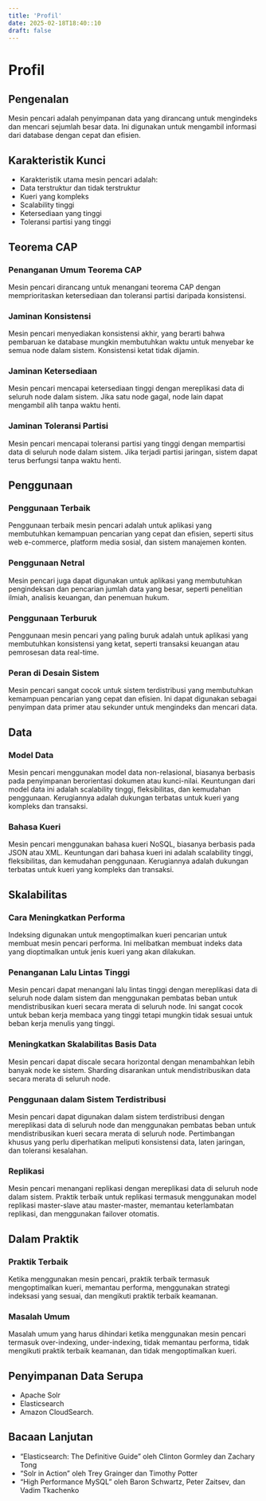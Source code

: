 ```yaml
---
title: 'Profil'
date: 2025-02-18T18:40::10
draft: false
---
```


# Profil

## **Pengenalan**

Mesin pencari adalah penyimpanan data yang dirancang untuk mengindeks dan mencari sejumlah besar data. Ini digunakan untuk mengambil informasi dari database dengan cepat dan efisien.

## **Karakteristik Kunci**

- Karakteristik utama mesin pencari adalah:
- Data terstruktur dan tidak terstruktur
- Kueri yang kompleks
- Scalability tinggi
- Ketersediaan yang tinggi
- Toleransi partisi yang tinggi

## **Teorema CAP**

### **Penanganan Umum Teorema CAP**

Mesin pencari dirancang untuk menangani teorema CAP dengan memprioritaskan ketersediaan dan toleransi partisi daripada konsistensi.

### **Jaminan Konsistensi**

Mesin pencari menyediakan konsistensi akhir, yang berarti bahwa pembaruan ke database mungkin membutuhkan waktu untuk menyebar ke semua node dalam sistem. Konsistensi ketat tidak dijamin.

### **Jaminan Ketersediaan**

Mesin pencari mencapai ketersediaan tinggi dengan mereplikasi data di seluruh node dalam sistem. Jika satu node gagal, node lain dapat mengambil alih tanpa waktu henti.

### **Jaminan Toleransi Partisi**

Mesin pencari mencapai toleransi partisi yang tinggi dengan mempartisi data di seluruh node dalam sistem. Jika terjadi partisi jaringan, sistem dapat terus berfungsi tanpa waktu henti.

## **Penggunaan**

### **Penggunaan Terbaik**

Penggunaan terbaik mesin pencari adalah untuk aplikasi yang membutuhkan kemampuan pencarian yang cepat dan efisien, seperti situs web e-commerce, platform media sosial, dan sistem manajemen konten.

### **Penggunaan Netral**

Mesin pencari juga dapat digunakan untuk aplikasi yang membutuhkan pengindeksan dan pencarian jumlah data yang besar, seperti penelitian ilmiah, analisis keuangan, dan penemuan hukum.

### **Penggunaan Terburuk**

Penggunaan mesin pencari yang paling buruk adalah untuk aplikasi yang membutuhkan konsistensi yang ketat, seperti transaksi keuangan atau pemrosesan data real-time.

### **Peran di Desain Sistem**

Mesin pencari sangat cocok untuk sistem terdistribusi yang membutuhkan kemampuan pencarian yang cepat dan efisien. Ini dapat digunakan sebagai penyimpan data primer atau sekunder untuk mengindeks dan mencari data.

## Data

### **Model Data**

Mesin pencari menggunakan model data non-relasional, biasanya berbasis pada penyimpanan berorientasi dokumen atau kunci-nilai. Keuntungan dari model data ini adalah scalability tinggi, fleksibilitas, dan kemudahan penggunaan. Kerugiannya adalah dukungan terbatas untuk kueri yang kompleks dan transaksi.

### **Bahasa Kueri**

Mesin pencari menggunakan bahasa kueri NoSQL, biasanya berbasis pada JSON atau XML. Keuntungan dari bahasa kueri ini adalah scalability tinggi, fleksibilitas, dan kemudahan penggunaan. Kerugiannya adalah dukungan terbatas untuk kueri yang kompleks dan transaksi.

## **Skalabilitas**

### **Cara Meningkatkan Performa**

Indeksing digunakan untuk mengoptimalkan kueri pencarian untuk membuat mesin pencari performa. Ini melibatkan membuat indeks data yang dioptimalkan untuk jenis kueri yang akan dilakukan.

### **Penanganan Lalu Lintas Tinggi**

Mesin pencari dapat menangani lalu lintas tinggi dengan mereplikasi data di seluruh node dalam sistem dan menggunakan pembatas beban untuk mendistribusikan kueri secara merata di seluruh node. Ini sangat cocok untuk beban kerja membaca yang tinggi tetapi mungkin tidak sesuai untuk beban kerja menulis yang tinggi.

### Meningkatkan Skalabilitas Basis Data

Mesin pencari dapat discale secara horizontal dengan menambahkan lebih banyak node ke sistem. Sharding disarankan untuk mendistribusikan data secara merata di seluruh node.

### **Penggunaan dalam Sistem Terdistribusi**

Mesin pencari dapat digunakan dalam sistem terdistribusi dengan mereplikasi data di seluruh node dan menggunakan pembatas beban untuk mendistribusikan kueri secara merata di seluruh node. Pertimbangan khusus yang perlu diperhatikan meliputi konsistensi data, laten jaringan, dan toleransi kesalahan.

### **Replikasi**

Mesin pencari menangani replikasi dengan mereplikasi data di seluruh node dalam sistem. Praktik terbaik untuk replikasi termasuk menggunakan model replikasi master-slave atau master-master, memantau keterlambatan replikasi, dan menggunakan failover otomatis.

## Dalam Praktik

### Praktik Terbaik

Ketika menggunakan mesin pencari, praktik terbaik termasuk mengoptimalkan kueri, memantau performa, menggunakan strategi indeksasi yang sesuai, dan mengikuti praktik terbaik keamanan.

### Masalah Umum

Masalah umum yang harus dihindari ketika menggunakan mesin pencari termasuk over-indexing, under-indexing, tidak memantau performa, tidak mengikuti praktik terbaik keamanan, dan tidak mengoptimalkan kueri.

## Penyimpanan Data Serupa

- Apache Solr
- Elasticsearch
- Amazon CloudSearch.

## Bacaan Lanjutan

- “Elasticsearch: The Definitive Guide” oleh Clinton Gormley dan Zachary Tong
- “Solr in Action” oleh Trey Grainger dan Timothy Potter
- “High Performance MySQL” oleh Baron Schwartz, Peter Zaitsev, dan Vadim Tkachenko
